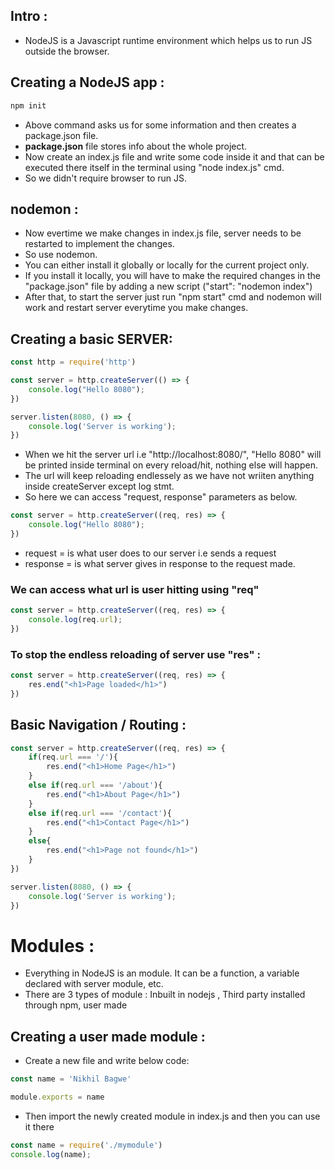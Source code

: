## Intro :

- NodeJS is a Javascript runtime environment which helps us to run JS outside the browser.

## Creating a NodeJS app :

```js
npm init
```
- Above command asks us for some information and then creates a package.json file.
- **package.json** file stores info about the whole project.
- Now create an index.js file and write some code inside it and that can be executed there itself in the terminal using "node index.js" cmd.
- So we didn't require browser to run JS.

## nodemon :

- Now evertime we make changes in index.js file, server needs to be restarted to implement the changes. 
- So use nodemon.
- You can either install it globally or locally for the current project only.
- If you install it locally, you will have to make the required changes in the "package.json" file by adding a new script ("start": "nodemon index")
- After that, to start the server just run "npm start" cmd and nodemon will work and restart server everytime you make changes.

## Creating a basic SERVER: 

```js
const http = require('http')

const server = http.createServer(() => {
    console.log("Hello 8080");
})

server.listen(8080, () => {
    console.log('Server is working');
})
```
- When we hit the server url i.e "http://localhost:8080/", "Hello 8080" will be printed inside terminal on every reload/hit, nothing else will happen. 
- The url will keep reloading endlessely as we have not wriiten anything inside createServer except log stmt.
- So here we can access "request, response" parameters as below.

```js
const server = http.createServer((req, res) => {
    console.log("Hello 8080");
})
```
- request = is what user does to our server i.e sends a request
- response = is what server gives in response to the request made.

### We can access what url is user hitting using "req"
```js
const server = http.createServer((req, res) => {
    console.log(req.url);
})
```

### To stop the endless reloading of server use "res" :

```js
const server = http.createServer((req, res) => {
    res.end("<h1>Page loaded</h1>")
})
```

## Basic Navigation / Routing :

```js
const server = http.createServer((req, res) => {
    if(req.url === '/'){
        res.end("<h1>Home Page</h1>")
    }
    else if(req.url === '/about'){
        res.end("<h1>About Page</h1>")
    }
    else if(req.url === '/contact'){
        res.end("<h1>Contact Page</h1>")
    }
    else{
        res.end("<h1>Page not found</h1>")
    }
})

server.listen(8080, () => {
    console.log('Server is working');
})
```


# Modules :

- Everything in NodeJS is an module. It can be a function, a variable declared with server module, etc.
- There are 3 types of module : Inbuilt in nodejs , Third party installed through npm, user made 

## Creating a user made module :

- Create a new file and write below code:
```js
const name = 'Nikhil Bagwe'

module.exports = name
```

- Then import the newly created module in index.js and then you can use it there
```js
const name = require('./mymodule')
console.log(name);
```

